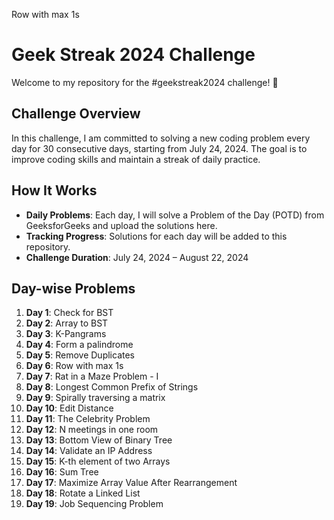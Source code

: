 Row with max 1s
# Geek Streak 2024 Challenge

Welcome to my repository for the #geekstreak2024 challenge! 🚀

## Challenge Overview

In this challenge, I am committed to solving a new coding problem every day for 30 consecutive days, starting from July 24, 2024. The goal is to improve coding skills and maintain a streak of daily practice.

## How It Works

- **Daily Problems**: Each day, I will solve a Problem of the Day (POTD) from GeeksforGeeks and upload the solutions here.
- **Tracking Progress**: Solutions for each day will be added to this repository.
- **Challenge Duration**: July 24, 2024 – August 22, 2024

## Day-wise Problems

1. **Day 1**: Check for BST
2. **Day 2**: Array to BST
3. **Day 3**: K-Pangrams
4. **Day 4**: Form a palindrome
5. **Day 5**: Remove Duplicates
6. **Day 6**: Row with max 1s
7. **Day 7**: Rat in a Maze Problem - I
8. **Day 8**: Longest Common Prefix of Strings
9. **Day 9**: Spirally traversing a matrix
10. **Day 10**: Edit Distance
11. **Day 11**: The Celebrity Problem
12. **Day 12**: N meetings in one room
13. **Day 13**: Bottom View of Binary Tree
14. **Day 14**: Validate an IP Address
15. **Day 15**: K-th element of two Arrays
16. **Day 16**: Sum Tree
17. **Day 17**: Maximize Array Value After Rearrangement
18. **Day 18**: Rotate a Linked List
19. **Day 19**: Job Sequencing Problem











